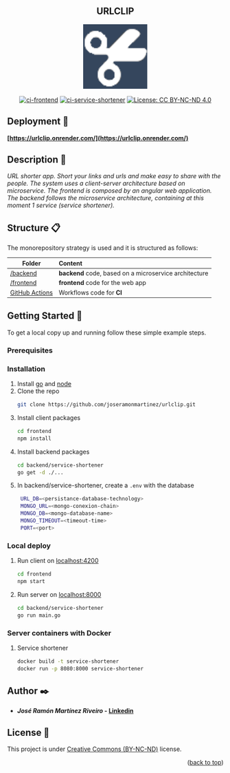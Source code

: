 <h2 align="center">URLCLIP</h2>
<p align="center">
    <img src="https://github.com/JoseRamonMartinez/urlclip/blob/main/frontend/src/assets/ngx-rocket-logo.png" width="150">
</p>

<div align="center">

 [![ci-frontend](https://github.com/JoseRamonMartinez/urlclip/actions/workflows/ci-frontend.yml/badge.svg)](https://github.com/JoseRamonMartinez/urlclip/actions/workflows/ci-frontend.yml)&nbsp;[![ci-service-shortener](https://github.com/JoseRamonMartinez/urlclip/actions/workflows/ci-service-shortener.yml/badge.svg)](https://github.com/JoseRamonMartinez/urlclip/actions/workflows/ci-service-shortener.yml)&nbsp;[![License: CC BY-NC-ND 4.0](https://img.shields.io/badge/License-CC%20BY--NC--ND%204.0-lightgrey.svg)](https://creativecommons.org/licenses/by-nc-nd/4.0/)

</div>

## Deployment 🚀

**[https://urlclip.onrender.com/](https://urlclip.onrender.com/)**

## Description 📢

_URL shorter app. Short your links and urls and make easy to share with the people. The system uses a client-server architecture based on microservice. The frontend is composed by an angular web application. The backend follows the microservice architecture, containing at this moment 1 service (service shortener)._

## Structure 📋

The monorepository strategy is used and it is structured as follows:

| Folder      | Content |
| ---------- | :------|
| [/backend](https://github.com/JoseRamonMartinez/MAIA/serverless-aws)  | **backend** code, based on a microservice architecture |
| [/frontend](https://github.com/JoseRamonMartinez/MAIA/frontend-paciente)    |  **frontend** code for the web app|
| [GitHub Actions](https://github.com/JoseRamonMartinez/MAIA/tree/master/.github/workflows)     |   Workflows code for **CI** |


## Getting Started 📖

To get a local copy up and running follow these simple example steps.

### Prerequisites


### Installation


1. Install [go](https://go.dev/doc/install) and [node](https://nodejs.org/es/download/)
2. Clone the repo
   ```sh
   git clone https://github.com/joseramonmartinez/urlclip.git
   ```
3. Install client packages
   ```sh
   cd frontend
   npm install
   ```
4. Install backend packages
   ```sh
   cd backend/service-shortener
   go get -d ./...
   ```
5. In backend/service-shortener, create a  `.env` with the database
   ```sh
    URL_DB=<persistance-database-technology>
    MONGO_URL=<mongo-conexion-chain>
    MONGO_DB=<mongo-database-name>
    MONGO_TIMEOUT=<timeout-time>
    PORT=<port>
   ```

### Local deploy
1. Run client on [localhost:4200](localhost:4200)
   ```sh
   cd frontend
   npm start
   ```
2. Run server on [localhost:8000](localhost:8000)
   ```sh
   cd backend/service-shortener
   go run main.go
   ```


### Server containers with Docker
1. Service shortener 
   ```sh
   docker build -t service-shortener
   docker run -p 8080:8000 service-shortener
   ```



## Author ✒️

- **_José Ramón Martínez Riveiro_ - [Linkedin](https://www.linkedin.com/in/josermartinez/?originalSubdomain=es)**

## License 📄

This project is under [Creative Commons (BY-NC-ND)](https://creativecommons.org/licenses/by-nc-nd/4.0/) license.


<p align="right">(<a href="#top">back to top</a>)</p>
